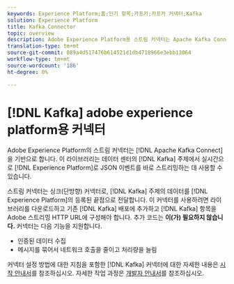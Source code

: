 ```yaml
---
keywords: Experience Platform;홈;인기 항목;카프카;카프카 커넥터;Kafka
solution: Experience Platform
title: Kafka Connector
topic: overview
description: Adobe Experience Platform용 스트림 커넥터는 Apache Kafka Connect를 기반으로 합니다. 이 라이브러리는 데이터 센터의 Kafka 주제에 있는 JSON 이벤트를 실시간으로 Experience Platform에 직접 스트리밍하는 데 사용할 수 있습니다.
translation-type: tm+mt
source-git-commit: 089a4d517476b614521d1db4718966e3ebb13064
workflow-type: tm+mt
source-wordcount: '186'
ht-degree: 0%

---
```



# [!DNL Kafka] adobe experience platform용 커넥터

Adobe Experience Platform의 스트림 커넥터는 [!DNL Apache Kafka Connect]을 기반으로 합니다. 이 라이브러리는 데이터 센터의 [!DNL Kafka] 주제에서 실시간으로 [!DNL Experience Platform]로 JSON 이벤트를 바로 스트리밍하는 데 사용할 수 있습니다.

스트림 커넥터는 싱크(단방향) 커넥터로, [!DNL Kafka] 주제의 데이터를 [!DNL Experience Platform]의 등록된 끝점으로 전달합니다. 이 커넥터를 사용하려면 라이브러리를 다운로드하고 기존 [!DNL Kafka] 배포에 추가하고 [!DNL Kafka] 항목을 Adobe 스트리밍 HTTP URL에 구성해야 합니다. 추가 코드는 **이(가) 필요하지 않습니다.** 커넥터는 다음 기능을 지원합니다.

- 인증된 데이터 수집
- 메시지를 묶어서 네트워크 호출을 줄이고 처리량을 늘림

커넥터 설정 방법에 대한 지침을 포함한 [!DNL Kafka] 커넥터에 대한 자세한 내용은 [시작 안내서](https://github.com/adobe/experience-platform-streaming-connect)를 참조하십시오. 자세한 작업 과정은 [개발자 안내서](https://www.adobe.com/go/kafka-connector-developer-guide)를 참조하십시오.
